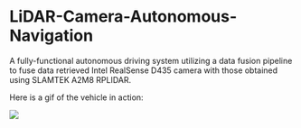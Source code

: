 # LiDAR-Camera-Autonomous-Navigation
A fully-functional autonomous driving system utilizing a data fusion pipeline to fuse data retrieved Intel RealSense D435 camera with those obtained using SLAMTEK A2M8 RPLIDAR. 

Here is a gif of the vehicle in action:


![](https://github.com/inhald/LiDAR-Camera-Autonomous-Navigation/blob/main/optimized-compression.gif)
